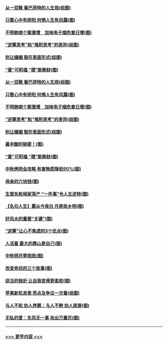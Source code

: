 #### [从一双鞋 看巴菲特的人生观(组图)](../pages/p8/907311.md?t=09141211) 
#### [只要心中有骄阳 何惧人生有风霜(图)](../pages/p8/907320.md?t=09141211) 
#### [不明肺病个案激增　加味电子烟危害日增(图)](../pages/p8/907307.md?t=09141211) 
#### [“逆算思考”和“堆积思考”的差异(组图)](../pages/p8/907229.md?t=09141211) 
#### [别让婚姻 毁在表面形式(组图)](../pages/p8/907118.md?t=09141211) 
#### [“善”可积福 “德”能聚财(图)](../pages/p8/906906.md?t=09141211) 
#### [从一双鞋 看巴菲特的人生观(组图)](../pages/p8/907311.md?t=09141211) 
#### [只要心中有骄阳 何惧人生有风霜(图)](../pages/p8/907320.md?t=09141211) 
#### [不明肺病个案激增　加味电子烟危害日增(图)](../pages/p8/907307.md?t=09141211) 
#### [“逆算思考”和“堆积思考”的差异(组图)](../pages/p8/907229.md?t=09141211) 
#### [别让婚姻 毁在表面形式(组图)](../pages/p8/907118.md?t=09141211) 
#### [最辛酸的秘密！(图)](../pages/p8/906327.md?t=09141211) 
#### [“善”可积福 “德”能聚财(图)](../pages/p8/906906.md?t=09141211) 
#### [中秋烤肉全攻略 有害物质降低90%(图)](../pages/p8/907227.md?t=09141211) 
#### [母亲的六块钱(图)](../pages/p8/907107.md?t=09141211) 
#### [生意失败倾家荡产 “一件事”令人生逆转(图)](../pages/p8/907101.md?t=09141211) 
#### [【名句人生】露从今夜白 月是故乡明(图)](../pages/p8/906558.md?t=09141211) 
#### [好风水的重要“关键”(图)](../pages/p8/907087.md?t=09141211) 
#### [“逆算”让心不焦虑的3个优点(图)](../pages/p8/907070.md?t=09141211) 
#### [人活着 最大的靠山是自己(图)](../pages/p8/906329.md?t=09141211) 
#### [中秋明月寄相思(图)](../pages/p8/906932.md?t=09141211) 
#### [改变命运的三个故事(图)](../pages/p8/906257.md?t=09141211) 
#### [适当的挫折 让自我变得更柔软(图)](../pages/p8/906984.md?t=09141211) 
#### [苹果新机发表 亮点及争议一次看(组图)](../pages/p8/906967.md?t=09141211) 
#### [与人不和 劝人养鹅；与人不睦 劝人架屋(图)](../pages/p8/906905.md?t=09141211) 
#### [无私的爱：东风无一事 妆出万重花(图)](../pages/p8/906862.md?t=09141211) 

----
#### [ >>> 更早内容 <<< ](../indexes/p8-earlier.md)
